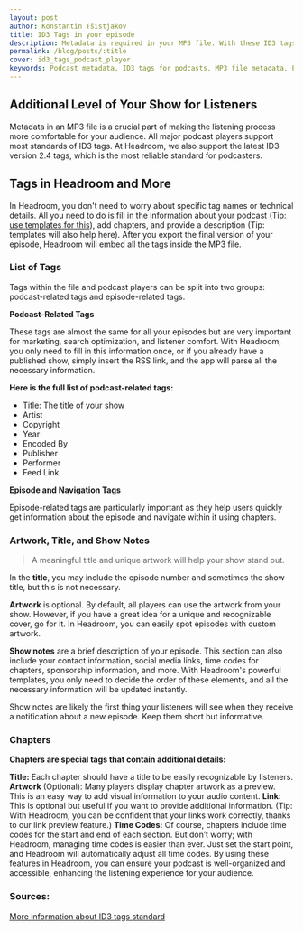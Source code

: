 ```yaml
---
layout: post
author: Konstantin Tšistjakov
title: ID3 Tags in your episode
description: Metadata is required in your MP3 file. With these ID3 tags, you can instruct podcast players on how to present your show to listeners.
permalink: /blog/posts/:title
cover: id3_tags_podcast_player
keywords: Podcast metadata, ID3 tags for podcasts, MP3 file metadata, Podcast episode tags, Headroom ID3 tags, Podcast artwork tips, How to add chapters to podcasts, Podcast show notes optimization, Podcast RSS feed integration, Enhance podcast listener experience, Podcast file preparation, Best podcast tagging tools, Podcast chapter tags, Podcast marketing tips, Podcast search optimization
---
```


## Additional Level of Your Show for Listeners
Metadata in an MP3 file is a crucial part of making the listening process more comfortable for your audience. All major podcast players support most standards of ID3 tags. At Headroom, we also support the latest ID3 version 2.4 tags, which is the most reliable standard for podcasters.

## Tags in Headroom and More
In Headroom, you don't need to worry about specific tag names or technical details. All you need to do is fill in the information about your podcast (Tip: [use templates for this](/blog/posts/templates-in-podcasts)), add chapters, and provide a description (Tip: templates will also help here). After you export the final version of your episode, Headroom will embed all the tags inside the MP3 file.

### List of Tags
Tags within the file and podcast players can be split into two groups: podcast-related tags and episode-related tags.

**Podcast-Related Tags**

These tags are almost the same for all your episodes but are very important for marketing, search optimization, and listener comfort. With Headroom, you only need to fill in this information once, or if you already have a published show, simply insert the RSS link, and the app will parse all the necessary information.

**Here is the full list of podcast-related tags:**

- Title: The title of your show
- Artist
- Copyright
- Year
- Encoded By
- Publisher
- Performer
- Feed Link

**Episode and Navigation Tags**

Episode-related tags are particularly important as they help users quickly get information about the episode and navigate within it using chapters.

### Artwork, Title, and Show Notes

> A meaningful title and unique artwork will help your show stand out.

In the **title**, you may include the episode number and sometimes the show title, but this is not necessary.

**Artwork** is optional. By default, all players can use the artwork from your show. However, if you have a great idea for a unique and recognizable cover, go for it. In Headroom, you can easily spot episodes with custom artwork.

**Show notes** are a brief description of your episode. This section can also include your contact information, social media links, time codes for chapters, sponsorship information, and more. With Headroom's powerful templates, you only need to decide the order of these elements, and all the necessary information will be updated instantly.

Show notes are likely the first thing your listeners will see when they receive a notification about a new episode. Keep them short but informative.

### Chapters

**Chapters are special tags that contain additional details:**

**Title:** Each chapter should have a title to be easily recognizable by listeners.
**Artwork** (Optional): Many players display chapter artwork as a preview. This is an easy way to add visual information to your audio content.
**Link:** This is optional but useful if you want to provide additional information. (Tip: With Headroom, you can be confident that your links work correctly, thanks to our link preview feature.)
**Time Codes:** Of course, chapters include time codes for the start and end of each section. But don’t worry; with Headroom, managing time codes is easier than ever. Just set the start point, and Headroom will automatically adjust all time codes.
By using these features in Headroom, you can ensure your podcast is well-organized and accessible, enhancing the listening experience for your audience.


### Sources:

[More information about ID3 tags standard](https://exiftool.org/TagNames/ID3.html)
